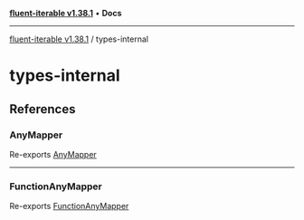 [**fluent-iterable v1.38.1**](../README.md) • **Docs**

***

[fluent-iterable v1.38.1](../README.md) / types-internal

# types-internal

## References

### AnyMapper

Re-exports [AnyMapper](../types/type-aliases/AnyMapper.md)

***

### FunctionAnyMapper

Re-exports [FunctionAnyMapper](../types/type-aliases/FunctionAnyMapper.md)
